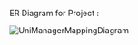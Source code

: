 ER Diagram for Project :

![UniManagerMappingDiagram](https://github.com/user-attachments/assets/f37df1c6-6d44-4fef-a0af-6ef76849bd2b)
